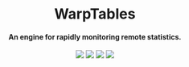 <div align="center">
    
# WarpTables
#### An engine for rapidly monitoring remote statistics.
    
[![](https://github.com/husbylabs/warptables/actions/workflows/build.yml/badge.svg)](https://github.com/husbylabs/warptables/actions/workflows/build.yml)
[![](https://img.shields.io/github/license/husbylabs/warptables)](https://github.com/husbylabs/warptables/blob/main/LICENSE)
[![](https://img.shields.io/tokei/lines/github/husbylabs/warptables)](https://github.com/husbylabs/warptables)
[![](https://img.shields.io/discord/758668446317412382?label=discord)](https://discord.com/invite/xdjaKcy)

</div>
